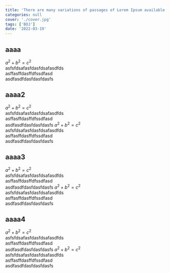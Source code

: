 ```yaml
---
title: 'There are many variations of passages of Lorem Ipsum available'
categories: null
cover: './cover.jpg'
tags: ['BOJ']
date: '2022-03-19'
---
```


## aaaa

$a^2 + b^2 = c^2$  
asfsfdsafasfdasfdsafasdfds  
asffasffdasffdfssdfasd  
asdfasdfdasfdasfdasfs

## aaaa2

$a^2 + b^2 = c^2$  
asfsfdsafasfdasfdsafasdfds  
asffasffdasffdfssdfasd  
asdfasdfdasfdasfdasfs $a^2 + b^2 = c^2$  
asfsfdsafasfdasfdsafasdfds  
asffasffdasffdfssdfasd  
asdfasdfdasfdasfdasfs

## aaaa3

$a^2 + b^2 = c^2$  
asfsfdsafasfdasfdsafasdfds  
asffasffdasffdfssdfasd  
asdfasdfdasfdasfdasfs $a^2 + b^2 = c^2$  
asfsfdsafasfdasfdsafasdfds  
asffasffdasffdfssdfasd  
asdfasdfdasfdasfdasfs

## aaaa4

$a^2 + b^2 = c^2$  
asfsfdsafasfdasfdsafasdfds  
asffasffdasffdfssdfasd  
asdfasdfdasfdasfdasfs $a^2 + b^2 = c^2$  
asfsfdsafasfdasfdsafasdfds  
asffasffdasffdfssdfasd  
asdfasdfdasfdasfdasfs
